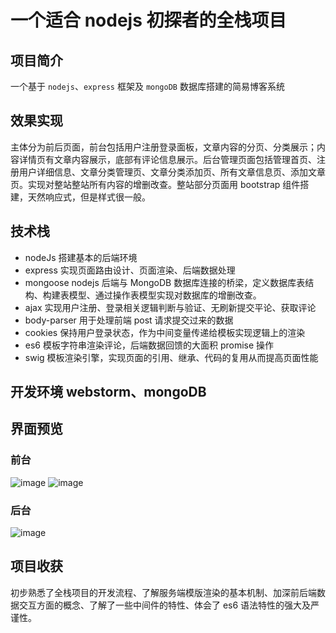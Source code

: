# 一个适合 nodejs 初探者的全栈项目

## 项目简介

一个基于 `nodejs`、`express` 框架及 `mongoDB` 数据库搭建的简易博客系统

## 效果实现

主体分为前后页面，前台包括用户注册登录面板，文章内容的分页、分类展示；内容详情页有文章内容展示，底部有评论信息展示。后台管理页面包括管理首页、注册用户详细信息、文章分类管理页、文章分类添加页、所有文章信息页、添加文章页。实现对整站整站所有内容的增删改查。整站部分页面用 bootstrap 组件搭建，天然响应式，但是样式很一般。

## 技术栈

- nodeJs 搭建基本的后端环境
- express 实现页面路由设计、页面渲染、后端数据处理
- mongoose nodejs 后端与 MongoDB 数据库连接的桥梁，定义数据库表结构、构建表模型、通过操作表模型实现对数据库的增删改查。
- ajax 实现用户注册、登录相关逻辑判断与验证、无刷新提交平论、获取评论
- body-parser 用于处理前端 post 请求提交过来的数据
- cookies 保持用户登录状态，作为中间变量传递给模板实现逻辑上的渲染
- es6 模板字符串渲染评论，后端数据回馈的大面积 promise 操作
- swig 模板渲染引擎，实现页面的引用、继承、代码的复用从而提高页面性能

## 开发环境 webstorm、mongoDB

## 界面预览

### 前台

![image](https://github.com/formattedzzz/blogsystem/raw/master/blogpic/blog1.png)
![image](https://github.com/formattedzzz/blogsystem/raw/master/blogpic/blog2.png)

### 后台

![image](https://github.com/formattedzzz/blogsystem/raw/master/blogpic/blog5.png)

## 项目收获

初步熟悉了全栈项目的开发流程、了解服务端模版渲染的基本机制、加深前后端数据交互方面的概念、了解了一些中间件的特性、体会了 es6 语法特性的强大及严谨性。
